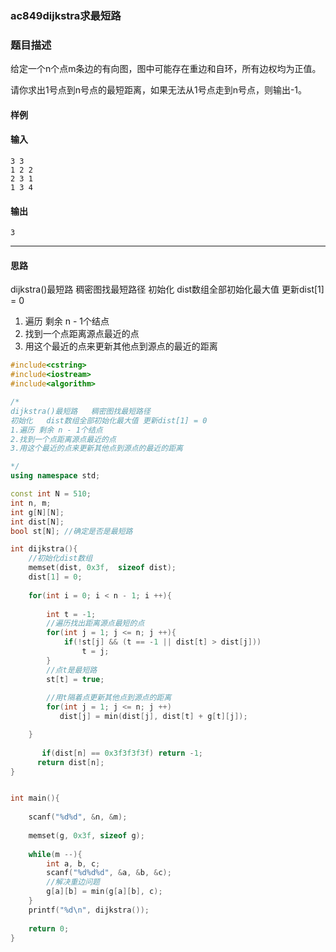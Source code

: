 ### ac849dijkstra求最短路

### 题目描述
给定一个n个点m条边的有向图，图中可能存在重边和自环，所有边权均为正值。

请你求出1号点到n号点的最短距离，如果无法从1号点走到n号点，则输出-1。


#### 样例
#### 输入
```
3 3
1 2 2
2 3 1
1 3 4
```
#### 输出
```
3
```

----------

#### 思路
dijkstra()最短路   稠密图找最短路径
初始化   dist数组全部初始化最大值 更新dist[1] = 0
1. 遍历 剩余 n - 1个结点
2. 找到一个点距离源点最近的点
3. 用这个最近的点来更新其他点到源点的最近的距离

```c++
#include<cstring>
#include<iostream>
#include<algorithm>

/*
dijkstra()最短路   稠密图找最短路径
初始化   dist数组全部初始化最大值 更新dist[1] = 0
1.遍历 剩余 n - 1个结点
2.找到一个点距离源点最近的点
3.用这个最近的点来更新其他点到源点的最近的距离

*/
using namespace std;

const int N = 510;
int n, m;
int g[N][N];
int dist[N];
bool st[N]; //确定是否是最短路

int dijkstra(){
    //初始化dist数组
    memset(dist, 0x3f,  sizeof dist);
    dist[1] = 0;
    
    for(int i = 0; i < n - 1; i ++){
    
        int t = -1; 
        //遍历找出距离源点最短的点
        for(int j = 1; j <= n; j ++){
            if(!st[j] && (t == -1 || dist[t] > dist[j]))
                t = j;
        }
        //点t是最短路
        st[t] = true;
        
        //用t隔着点更新其他点到源点的距离
        for(int j = 1; j <= n; j ++)
           dist[j] = min(dist[j], dist[t] + g[t][j]);

    }
    
       if(dist[n] == 0x3f3f3f3f) return -1;
      return dist[n];
}


int main(){
    
    scanf("%d%d", &n, &m);
    
    memset(g, 0x3f, sizeof g);
    
    while(m --){
        int a, b, c;
        scanf("%d%d%d", &a, &b, &c);
        //解决重边问题
        g[a][b] = min(g[a][b], c);
    }
    printf("%d\n", dijkstra());
    
    return 0;
}
```
